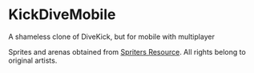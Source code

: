 # KickDiveMobile
A shameless clone of DiveKick, but for mobile with multiplayer

Sprites and arenas obtained from [Spriters Resource](https://www.spriters-resource.com). All rights belong to original artists.
